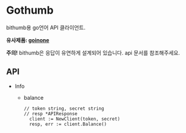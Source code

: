 # Gothumb
bithumb용 go언어 API 클라이언트.

**유사제품: [goinone](https://github.com/findcoo/goinone)**

**주의!** bithumb은 응답이 유연하게 설계되어 있습니다. api 문서를 참조해주세요. 

## API
* Info
  * balance
  
    ```golang
    // token string, secret string 
    // resp *APIResponse
      client := NewClient(token, secret)
      resp, err := client.Balance()
    ```

